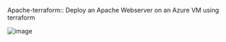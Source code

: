 Apache-terraform:: Deploy an Apache Webserver on an Azure VM using terraform

![image](https://github.com/esarath/Terraform/assets/113832685/1a9b54dd-07db-4080-bc0a-57787b00cb31)
